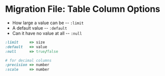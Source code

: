 # Migration File: Table Column Options


- How large a value can be -- `:limit`
- A default value -- `:default`
- Can it have no value at all -- `:null`

```ruby
:limit     => size
:default   => value
:null      => true/false

# for decimal columns
:precision => number
:scale     => number
```